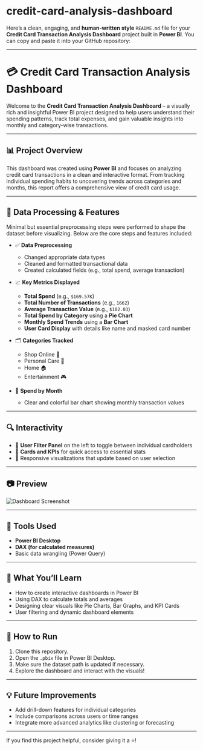 # credit-card-analysis-dashboard
Here’s a clean, engaging, and **human-written style** `README.md` file for your **Credit Card Transaction Analysis Dashboard** project built in **Power BI**. You can copy and paste it into your GitHub repository:

---

# 💳 Credit Card Transaction Analysis Dashboard

Welcome to the **Credit Card Transaction Analysis Dashboard** – a visually rich and insightful Power BI project designed to help users understand their spending patterns, track total expenses, and gain valuable insights into monthly and category-wise transactions.

---

## 📊 Project Overview

This dashboard was created using **Power BI** and focuses on analyzing credit card transactions in a clean and interactive format. From tracking individual spending habits to uncovering trends across categories and months, this report offers a comprehensive view of credit card usage.

---

## 🔧 Data Processing & Features

Minimal but essential preprocessing steps were performed to shape the dataset before visualizing. Below are the core steps and features included:

* ✅ **Data Preprocessing**

  * Changed appropriate data types
  * Cleaned and formatted transactional data
  * Created calculated fields (e.g., total spend, average transaction)

* 📈 **Key Metrics Displayed**

  * **Total Spend** (e.g., `$169.57K`)
  * **Total Number of Transactions** (e.g., `1662`)
  * **Average Transaction Value** (e.g., `$102.03`)
  * **Total Spend by Category** using a **Pie Chart**
  * **Monthly Spend Trends** using a **Bar Chart**
  * **User Card Display** with details like name and masked card number

* 🗂️ **Categories Tracked**

  * Shop Online 🛒
  * Personal Care 💅
  * Home 🏠
  * Entertainment 🎮

* 📅 **Spend by Month**

  * Clear and colorful bar chart showing monthly transaction values

---

## 🔍 Interactivity

* 🔘 **User Filter Panel** on the left to toggle between individual cardholders
* 📌 **Cards and KPIs** for quick access to essential stats
* 🔄 Responsive visualizations that update based on user selection

---

## 📷 Preview

![Dashboard Screenshot](Screenshot%202025-07-17%20212739.png)

---

## 📁 Tools Used

* **Power BI Desktop**
* **DAX (for calculated measures)**
* Basic data wrangling (Power Query)

---

## 🌟 What You’ll Learn

* How to create interactive dashboards in Power BI
* Using DAX to calculate totals and averages
* Designing clear visuals like Pie Charts, Bar Graphs, and KPI Cards
* User filtering and dynamic dashboard elements

---

## 🚀 How to Run

1. Clone this repository.
2. Open the `.pbix` file in Power BI Desktop.
3. Make sure the dataset path is updated if necessary.
4. Explore the dashboard and interact with the visuals!

---

## 💡 Future Improvements

* Add drill-down features for individual categories
* Include comparisons across users or time ranges
* Integrate more advanced analytics like clustering or forecasting


---

If you find this project helpful, consider giving it a ⭐️!


